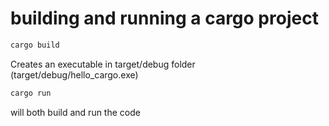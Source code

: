 # building and running a cargo project
```bash
cargo build
```
Creates an executable in target/debug folder (target/debug/hello_cargo.exe)

```bash
cargo run
```
will both build and run the code